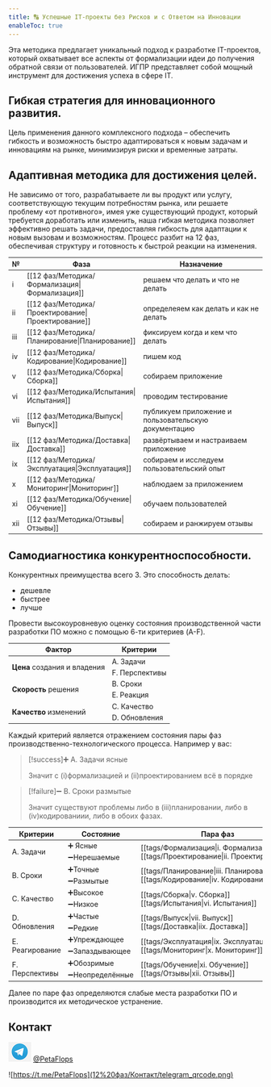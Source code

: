 ```yaml
---
title: 🔠 Успешные IT-проекты без Рисков и с Ответом на Инновации
enableToc: true
---
```

Эта методика предлагает уникальный подход к разработке IT-проектов, который охватывает все аспекты от формализации идеи до получения обратной связи от пользователей. ИГПР представляет собой мощный инструмент для достижения успеха в сфере IT.

## Гибкая стратегия для инновационного развития.
Цель применения данного комплексного подхода – обеспечить гибкость и возможность быстро адаптироваться к новым задачам и инновациям на рынке, минимизируя риски и временные затраты.

## Адаптивная методика для достижения целей.
Не зависимо от того, разрабатываете ли вы продукт или услугу, соответствующую текущим потребностям рынка, или решаете проблему «от противного», имея уже существующий продукт, который требуется доработать или изменить, наша гибкая методика позволяет эффективно решать задачи, предоставляя гибкость для адаптации к новым вызовам и возможностям. Процесс разбит на 12 фаз, обеспечивая структуру и готовность к быстрой реакции на изменения.

| № | Фаза | Назначение|
|--|--|--|
|i|[[12 фаз/Методика/Формализация\|Формализация]]|решаем что делать и что не делать|
|ii|[[12 фаз/Методика/Проектирование\|Проектирование]]|определеяем как делать и как не делать|
|iii|[[12 фаз/Методика/Планирование\|Планирование]]|фиксируем когда и кем что делать|
|iv|[[12 фаз/Методика/Кодирование\|Кодирование]]|пишем код|
|v|[[12 фаз/Методика/Сборка\|Сборка]]|собираем приложение|
|vi|[[12 фаз/Методика/Испытания\|Испытания]]|проводим тестирование|
|vii|[[12 фаз/Методика/Выпуск\|Выпуск]]|публикуем приложение и пользовательскую документацию|
|iix|[[12 фаз/Методика/Доставка\|Доставка]]|развёртываем и настраиваем приложение|
|ix|[[12 фаз/Методика/Эксплуатация\|Эксплуатация]]|собираем и исследуем пользовательский опыт|
|x|[[12 фаз/Методика/Мониторинг\|Мониторинг]]|наблюдаем за приложением|
|xi|[[12 фаз/Методика/Обучение\|Обучение]]|обучаем пользователей|
|xii|[[12 фаз/Методика/Отзывы\|Отзывы]]|собираем и ранжируем отзывы|

## Самодиагностика конкурентноспособности.

Конкурентных преимущества всего 3. Это способность делать:
- дешевле
- быстрее
- лучше

Провести высокоуровневую оценку состояния производственной части разработки ПО можно с помощью 6-ти критериев (A-F).

<table>
	<thead>
		<tr>
			<th>Фактор</th>
			<th>Критерии</th>
		</tr>
	</thead>
	<tbody>
		<tr>
			<td rowspan=2><b>Цена</b> создания и владения</td>
			<td>A. Задачи</td>
		</tr>
		<tr>
			<td>F. Перспективы</td>
		</tr>
		<tr>
			<td rowspan=2><b>Скорость</b> решения</td>
			<td>B. Сроки </td>
		</tr>
		<tr>
			<td>E. Реакция</td>
		</tr>
		<tr>
			<td rowspan=2><b>Качество</b> изменений</td>
			<td>C. Качество</td>
		</tr>
		<tr>
			<td>D. Обновления</td>
		</tr>
	</tbody>
</table>

Каждый критерий является отражением состояния пары фаз производственно-технологического процесса. Например у вас:

> [!success]➕ А. Задачи ясные
>
> Значит с (i)формализацией и (ii)проектированием всё в порядке

> [!failure]➖ В. Сроки размытые
>
> Значит существуют проблемы либо в (iii)планировании, либо в (iv)кодированиии, либо в обоих фазах.

<table>
    <thead>
        <tr>
            <th>Критерии</th>
            <th>Состояние</th>
            <th>Пара фаз</th>
        </tr>
    </thead>
    <tbody>
        <tr>
            <td rowspan=2>A. Задачи</td>
            <td>➕ Ясные</td>
            <td rowspan=2 ><nobr>[[tags/Формализация|i. Формализация]]</nobr><br><nobr>[[tags/Проектирование|ii. Проектирование]]</nobr></td>
        </tr>
        <tr>
            <td>➖Нерешаемые</td>
        </tr>
        <tr>
            <td rowspan=2>B. Сроки</td>
            <td>➕Точные</td>
            <td rowspan=2 ><nobr>[[tags/Планирование|iii. Планирование]]</nobr><br><nobr>[[tags/Кодирование|iv. Кодирование]]</nobr></td>
        </tr>
        <tr>
            <td>➖Размытые</td>
        </tr>
        <tr>
            <td rowspan=2>C. Качество</td>
            <td>➕Высокое</td>
            <td rowspan=2 ><nobr>[[tags/Сборка|v. Сборка]]</nobr><br><nobr>[[tags/Испытания|vi. Испытания]]</nobr></td>
        </tr>
        <tr>
            <td>➖Низкое</td>
        </tr>
		<tr>
            <td rowspan=2>D. Обновления</td>
            <td>➕Частые</td>
            <td rowspan=2 ><nobr>[[tags/Выпуск|vii. Выпуск]]</nobr><br><nobr>[[tags/Доставка|iix. Доставка]]</nobr></td>
        </tr>
        <tr>
            <td>➖Редкие</td>
        </tr>
        <tr>
            <td rowspan=2>E. Реагирование</td>
            <td>➕Упреждающее</td>
            <td rowspan=2 ><nobr>[[tags/Эксплуатация|ix. Эксплуатация]]</nobr><br><nobr>[[tags/Мониторинг|x. Мониторинг]]</nobr></td>
        </tr>
        <tr>
            <td>➖Запаздывающее</td>
        </tr>
        <tr>
            <td rowspan=2>F. Перспективы</td>
            <td>➕Обозримые</td>
            <td rowspan=2 ><nobr>[[tags/Обучение|xi. Обучение]]</nobr><br><nobr>[[tags/Отзывы|xii. Отзывы]]</nobr></td>
        </tr>
        <tr>
            <td>➖Неопределённые</td>
        </tr>
    </tbody>
</table>

Далее по паре фаз определяются слабые места разработки ПО и производится их методическое устранение.

## Контакт

![Telegram](12%20фаз/Контакт/telegram-icon-blue-angle.png)
[@PetaFlops](https://t.me/PetaFlops)

![https://t.me/PetaFlops](12%20фаз/Контакт/telegram_qrcode.png)
